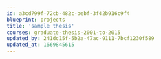 ```yaml
---
id: a3cd799f-72cb-482c-bebf-3f42b916c9f4
blueprint: projects
title: 'sample thesis'
courses: graduate-thesis-2001-to-2015
updated_by: 241dc15f-5b2a-47ac-9111-7bcf1230f589
updated_at: 1669845615
---
```

